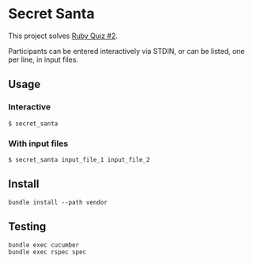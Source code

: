 # Secret Santa

This project solves [Ruby Quiz #2](http://rubyquiz.com/quiz2.html).

Participants can be entered interactively via STDIN, or can be listed, one per line, in input files.

## Usage

### Interactive

    $ secret_santa

### With input files

    $ secret_santa input_file_1 input_file_2

## Install

    bundle install --path vendor

## Testing

    bundle exec cucumber
    bundle exec rspec spec
